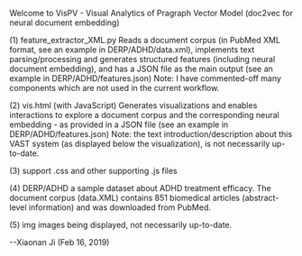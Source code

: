 Welcome to VisPV - Visual Analytics of Pragraph Vector Model (doc2vec for neural document embedding)

(1) feature_extractor_XML.py
Reads a document corpus (in PubMed XML format, see an example in DERP/ADHD/data.xml), implements text parsing/processing and generates structured features (including neural document embedding), and has a JSON file as the main output (see an example in DERP/ADHD/features.json)
Note: I have commented-off many components which are not used in the current workflow.

(2) vis.html (with JavaScript)
Generates visualizations and enables interactions to explore a document corpus and the corresponding neural embedding - as provided in a JSON file (see an example in DERP/ADHD/features.json)
Note: the text introduction/description about this VAST system (as displayed below the visualization), is not necessarily up-to-date.

(3) support
.css and other supporting .js files

(4) DERP/ADHD
a sample dataset about ADHD treatment efficacy. The document corpus (data.XML) contains 851 biomedical articles (abstract-level information) and was downloaded from PubMed. 

(5) img
images being displayed, not necessarily up-to-date.

--Xiaonan Ji (Feb 16, 2019)
